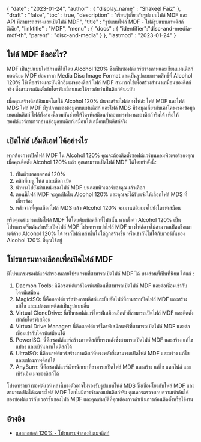 {
  "date" : "2023-01-24",
  "author" : {
    "display_name" : "Shakeel Faiz"
},
  "draft" : "false",
  "toc" : true,
  "description" : "เรียนรู้เกี่ยวกับรูปแบบไฟล์ MDF และ API ที่สามารถสร้างและเปิดไฟล์ MDF",
  "title" : "รูปแบบไฟล์ MDF - ไฟล์รูปแบบภาพดิสก์มีเดีย",
  "linktitle" : "MDF",
  "menu" : {
    "docs" : {
      "identifier":"disc-and-media-mdf-th",
      "parent" : "disc-and-media"
}
},
  "lastmod" : "2023-01-24"
}

## ไฟล์ MDF คืออะไร?

MDF เป็นรูปแบบไฟล์ภาพที่ใช้โดย Alcohol 120% ซึ่งเป็นซอฟต์แวร์สร้างภาพและเขียนแผ่นดิสก์ยอดนิยม MDF ย่อมาจาก Media Disc Image Format และเป็นรูปแบบกรรมสิทธิ์ที่ Alcohol 120% ใช้เพื่อสร้างและบันทึกอิมเมจของดิสก์ ไฟล์ MDF สามารถใช้เพื่อสร้างสำเนาเสมือนของดิสก์จริง ซึ่งสามารถติดตั้งกับไดรฟ์เสมือนและใช้ราวกับว่าเป็นดิสก์ต้นฉบับ

เมื่อคุณสร้างดิสก์อิมเมจโดยใช้ Alcohol 120% มันจะสร้างไฟล์สองไฟล์: ไฟล์ MDF และไฟล์ MDS ไฟล์ MDF มีรูปภาพของข้อมูลบนแผ่นดิสก์ และไฟล์ MDS มีข้อมูลเกี่ยวกับเค้าโครงของข้อมูลบนแผ่นดิสก์ ไฟล์ทั้งสองนี้รวมกันช่วยให้ไดรฟ์เสมือนจำลองการทำงานของดิสก์จริงได้ เพื่อให้ซอฟต์แวร์สามารถอ่านข้อมูลบนดิสก์เสมือนได้เสมือนเป็นดิสก์จริง

## เปิดไฟล์ เอ็มดีเอฟ ได้อย่างไร

หากต้องการเปิดไฟล์ MDF ใน Alcohol 120% คุณจะต้องติดตั้งซอฟต์แวร์บนคอมพิวเตอร์ของคุณ เมื่อคุณติดตั้ง Alcohol 120% แล้ว คุณสามารถเปิดไฟล์ MDF ได้โดยทำดังนี้:

1. เปิดตัวแอลกอฮอล์ 120%
2. คลิกที่เมนู ไฟล์ และเลือก เปิด
3. นำทางไปยังตำแหน่งของไฟล์ MDF บนคอมพิวเตอร์ของคุณแล้วเลือก
4. ตอนนี้ไฟล์ MDF จะถูกเปิดใน Alcohol 120% และคุณจะได้รับแจ้งให้เลือกไฟล์ MDS ที่เกี่ยวข้อง
5. หลังจากที่คุณเลือกไฟล์ MDS แล้ว Alcohol 120% จะเมานต์อิมเมจไปยังไดรฟ์เสมือน

หรือคุณสามารถเปิดไฟล์ MDF ได้โดยดับเบิลคลิกที่ไฟล์นั้น หากตั้งค่า Alcohol 120% เป็นโปรแกรมเริ่มต้นสำหรับเปิดไฟล์ MDF โปรดทราบว่าไฟล์ MDF บางไฟล์อาจไม่สามารถเปิดหรือเมานต์ด้วย Alcohol 120% ได้ หากไฟล์เหล่านั้นไม่ได้ถูกสร้างขึ้น หรือเข้ากันไม่ได้กับเวอร์ชันของ Alcohol 120% ที่คุณใช้อยู่

## โปรแกรมทางเลือกเพื่อเปิดไฟล์ MDF

มีโปรแกรมซอฟต์แวร์สำรองหลายโปรแกรมที่สามารถเปิดไฟล์ MDF ได้ บางส่วนที่เป็นที่นิยม ได้แก่ :

1. Daemon Tools: นี่คือซอฟต์แวร์ไดรฟ์เสมือนที่สามารถเปิดไฟล์ MDF และต่อเชื่อมเข้ากับไดรฟ์เสมือน
2. MagicISO: นี่คือซอฟต์แวร์สร้างภาพดิสก์และบีบอัดไฟล์ที่สามารถเปิดไฟล์ MDF และสร้าง แก้ไข และแปลงภาพดิสก์เป็นรูปแบบอื่น
3. Virtual CloneDrive: นี่เป็นซอฟต์แวร์ไดรฟ์เสมือนอีกตัวที่สามารถเปิดไฟล์ MDF และติดตั้งเข้ากับไดรฟ์เสมือน
4. Virtual Drive Manager: นี่คือซอฟต์แวร์ไดรฟ์เสมือนฟรีที่สามารถเปิดไฟล์ MDF และต่อเชื่อมเข้ากับไดรฟ์เสมือนได้
5. PowerISO: นี่คือซอฟต์แวร์สร้างภาพดิสก์ที่ทรงพลังซึ่งสามารถเปิดไฟล์ MDF และสร้าง แก้ไข แปลง และเบิร์นภาพในดิสก์ได้
6. UltraISO: นี่คือซอฟต์แวร์สร้างภาพดิสก์ที่ทรงพลังซึ่งสามารถเปิดไฟล์ MDF และสร้าง แก้ไข และแปลงภาพดิสก์ได้
7. AnyBurn: นี่คือซอฟต์แวร์น้ำหนักเบาที่สามารถเปิดไฟล์ MDF และสร้าง แก้ไข แตกไฟล์ และเบิร์นอิมเมจของดิสก์ได้

โปรดทราบว่าซอฟต์แวร์เหล่านี้บางตัวอาจไม่รองรับรูปแบบไฟล์ MDS ซึ่งเชื่อมโยงกับไฟล์ MDF และสามารถเปิดได้เฉพาะไฟล์ MDF โดยไม่มีการจำลองแผ่นดิสก์จริง คุณควรตรวจสอบความเข้ากันได้ของซอฟต์แวร์กับเวอร์ชันของไฟล์ MDF และคุณสมบัติที่คุณต้องการดำเนินการก่อนติดตั้งหรือใช้งาน

## อ้างอิง
* [แอลกอฮอล์ 120% - โปรแกรมจำลองอิมเมจดิสก์](https://en.wikipedia.org/wiki/Alcohol_120%25)



